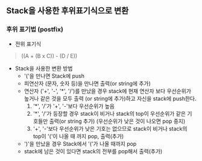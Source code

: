 ## Stack을 사용한 후위표기식으로 변환

### 후위 표기법 (postfix)

 - 전위 표기식
 > ((A + (B x C)) - (D / E))
 
 - Stack을 사용한 변환 방법
   - '('을 만나면 Stack에 push
   - 피연산자 (문자, 숫자 등)을 만나면 출력(or string에 추가)
   - 연산자 ('+', '-', '*', '/')를 만났을 경우 stack에 현재 연산자 보다 우선순위가 높거나 같은 것을 모두 출력 (or string에 추가)하고 자신을 stack에 push한다.
     1. '*', '/'가 '+', '-'보다 우선순위가 높음
     2. '*', '/'가 등장할 경우 stack이 비거나 stack의 top이 우선순위가 같은 기호들만 출력(or string 추가) (우선순위가 낮은 것이 나오면 pop 중지)
     3. '+', '-'보다 우선순위가 낮은 기호는 없으므로 stack이 비거나 stack의 top이 '('이 나올 때 까지 pop, 출력(추가)
   - ')'을 만났을 경우 Stack에서 '('가 나올 때까지 pop
   - stack에 남은 것이 있다면 stack의 전부를 pop해서 출력(추가)

